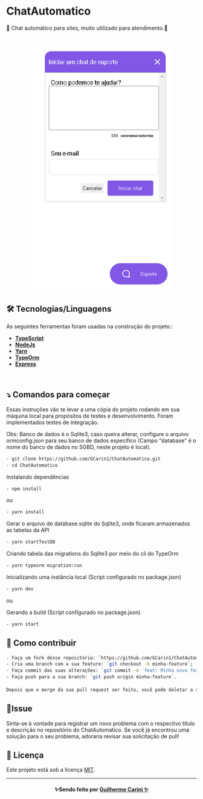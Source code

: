 # ChatAutomatico
🚀 Chat automático para sites, muito utilizado para atendimento.🚀
 <h1 align="center">
    <img alt="chat" title="chat" src="/src/img/img1.PNG"/>
  
## 🛠 Tecnologias/Linguagens

As seguintes ferramentas foram usadas na construção do projeto::


-  **[TypeScript](https://golang.org)**
-  **[NodeJs](https://nodejs.org/en/)**
-  **[Yarn](https://yarnpkg.com)**
-  **[TypeOrm](https://typeorm.io/#/)**
-  **[Express](https://expressjs.com/pt-br/)**



<br/>

## ⤵ Comandos para começar

Essas instruções vão te levar a uma cópia do projeto rodando em sua máquina local para propósitos de testes e desenvolvimento. Foram implementados testes de integração.

Obs: Banco de dados é o Sqlite3, caso queira alterar, configure o arquivo ormconfig.json para seu banco de dados específico (Campo "database" é o nome do banco de dados no SGBD, neste projeto é local).

```bash
- git clone https://github.com/GCarin1/ChatAutomatico.git
- cd ChatAutomatico
```

Instalando dependências

```bash
- npm install
```

ou

```bash
- yarn install
```

Gerar o arquivo de database.sqlite do Sqlite3, onde ficaram armazenados as tabelas da API

```bash
- yarn startTestDB
```

Criando tabela das migrations do Sqlite3 por meio do cli do TypeOrm

```bash
- yarn typeorm migration:run
```

Inicializando uma instância local (Script configurado no package.json)

```bash
- yarn dev
```

ou

Gerando a build (Script configurado no package.json)
```bash
- yarn start
```




## 🤔 Como contribuir

```bash
- Faça um fork desse repositório: `https://github.com/GCarin1/ChatAutomatico.git`;
- Cria uma branch com a sua feature: `git checkout -b minha-feature`;
- Faça commit das suas alterações: `git commit -m 'feat: Minha nova feature'`; 
- Faça push para a sua branch: `git push origin minha-feature`.

Depois que o merge da sua pull request ser feito, você pode deletar a sua branch. 
```
## 🐛Issue
Sinta-se à vontade para registrar um novo problema com o respectivo título e descrição no repositório do ChatAutomatico. Se você já encontrou uma solução para o seu problema, adoraria revisar sua solicitação de pull!


## 📝 Licença

Este projeto está sob a licença [MIT](./LICENSE).

---
<h4 align=center>✨Sendo feito por <a href="https://www.linkedin.com/in/guilherme-carini/">Guilherme Carini ✨</a></a></h4>
